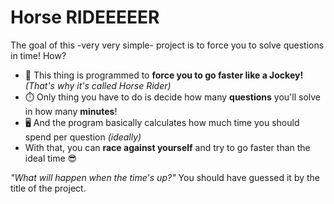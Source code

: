 # Horse RIDEEEEER
 The goal of this -very very simple- project is to force you to solve questions in time! How?
- 🎯 This thing is programmed to **force you to go faster like a Jockey!** *(That's why it's called Horse Rider)*
- ⏱️ Only thing you have to do is decide how many **questions** you'll solve in how many **minutes**!
- 🖥️ And the program basically calculates how much time you should spend per question *(ideally)*
- With that, you can **race against yourself** and try to go faster than the ideal time 😎

*"What will happen when the time's up?"* You should have guessed it by the title of the project.
